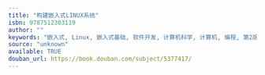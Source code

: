 ```yaml
---
title: "构建嵌入式LINUX系统"
isbn: 9787512303119
author: ""
keywords: "嵌入式, Linux, 嵌入式基础, 软件开发, 计算机科学, 计算机, 编程, 第2版"
source: "unknown"
available: TRUE
douban_url: https://book.douban.com/subject/5377417/
---
```


